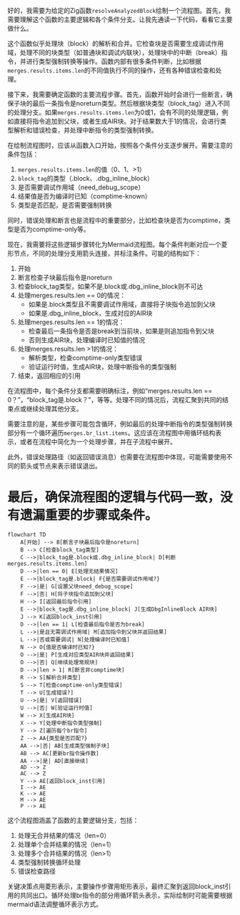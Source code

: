 好的，我需要为给定的Zig函数`resolveAnalyzedBlock`绘制一个流程图。首先，我需要理解这个函数的主要逻辑和各个条件分支。让我先通读一下代码，看看它主要做什么。

这个函数似乎处理块（block）的解析和合并。它检查块是否需要生成调试作用域，处理不同的块类型（如普通块和调试内联块），处理块中的中断（break）指令，并进行类型强制转换等操作。函数内部有很多条件判断，比如根据`merges.results.items.len`的不同值执行不同的操作，还有各种错误检查和处理。

接下来，我需要确定函数的主要流程步骤。首先，函数开始时会进行一些断言，确保子块的最后一条指令是noreturn类型。然后根据块类型（block_tag）进入不同的处理分支。如果`merges.results.items.len`为0或1，会有不同的处理逻辑，例如直接将指令追加到父块，或者生成AIR块。对于结果数大于1的情况，会进行类型解析和错误检查，并处理中断指令的类型强制转换。

在绘制流程图时，应该从函数入口开始，按照各个条件分支逐步展开。需要注意的条件包括：
1. `merges.results.items.len`的值（0、1、>1）
2. `block_tag`的类型（.block、.dbg_inline_block）
3. 是否需要调试作用域（need_debug_scope）
4. 结果值是否为编译时已知（comptime-known）
5. 类型是否匹配，是否需要强制转换

同时，错误处理和断言也是流程中的重要部分，比如检查块是否为comptime，类型是否为comptime-only等。

现在，我需要将这些逻辑步骤转化为Mermaid流程图。每个条件判断对应一个菱形节点，不同的处理分支用箭头连接，并标注条件。可能的结构如下：

1. 开始
2. 断言检查子块最后指令是noreturn
3. 检查block_tag类型，如果不是.block或.dbg_inline_block则不可达
4. 处理merges.results.len == 0的情况：
   - 如果是.block类型且不需要调试作用域，直接将子块指令追加到父块
   - 如果是.dbg_inline_block，生成对应的AIR块
5. 处理merges.results.len == 1的情况：
   - 检查最后一条指令是否是break到当前块，如果是则追加指令到父块
   - 否则生成AIR块，处理编译时已知值的情况
6. 处理merges.results.len >1的情况：
   - 解析类型，检查comptime-only类型错误
   - 验证运行时值，生成AIR块，处理中断指令的类型强制
7. 结束，返回相应的引用

在流程图中，每个条件分支都需要明确标注，例如“merges.results.len == 0？”，“block_tag是.block？”，等等。处理不同的情况后，流程汇聚到共同的结束点或继续处理其他分支。

需要注意的是，某些步骤可能包含循环，例如最后的处理中断指令的类型强制转换部分有一个循环遍历`merges.br_list.items`。这应该在流程图中用循环结构表示，或者在流程中简化为一个处理步骤，并在子流程中展开。

此外，错误处理路径（如返回错误消息）也需要在流程图中体现，可能需要使用不同的箭头或节点来表示错误退出。

最后，确保流程图的逻辑与代码一致，没有遗漏重要的步骤或条件。
================================================
```mermaid
flowchart TD
    A[开始] --> B[断言子块最后指令是noreturn]
    B --> C[检查block_tag类型]
    C -->|block_tag是.block或.dbg_inline_block| D[判断merges.results.items.len]
    D -->|len == 0| E[处理无结果情况]
    E -->|block_tag是.block| F{是否需要调试作用域?}
    F -->|是| G[设置父块need_debug_scope]
    F -->|否| H[将子块指令追加到父块]
    H --> I[返回最后指令引用]
    E -->|block_tag是.dbg_inline_block| J[生成DbgInlineBlock AIR块]
    J --> K[返回block_inst引用]
    D -->|len == 1| L[检查最后指令是否为break]
    L -->|是且无需调试作用域| M[追加指令到父块并返回结果]
    L -->|否或需要调试| N[处理编译时已知值]
    N --> O{值是否编译时已知?}
    O -->|是| P[生成对应类型AIR块并返回结果]
    O -->|否| Q[继续处理常规块]
    D -->|len > 1| R[断言非comptime块]
    R --> S[解析合并类型]
    S --> T[检查comptime-only类型错误]
    T --> U[生成错误?]
    U -->|是| V[返回错误]
    U -->|否| W[验证运行时值]
    W --> X[生成AIR块]
    X --> Y[处理中断指令类型强制]
    Y --> Z[遍历每个br指令]
    Z --> AA{类型是否匹配?}
    AA -->|否| AB[生成类型强制子块]
    AB --> AC[更新br指令操作数]
    AA -->|是| AD[直接继续]
    AD --> Z
    AC --> Z
    Y --> AE[返回block_inst引用]
    I --> AE
    K --> AE
    M --> AE
    P --> AE
``` 

这个流程图涵盖了函数的主要逻辑分支，包括：
1. 处理无合并结果的情况（len=0）
2. 处理单个合并结果的情况（len=1）
3. 处理多个合并结果的情况（len>1）
4. 类型强制转换循环处理
5. 错误检查路径

关键决策点用菱形表示，主要操作步骤用矩形表示，最终汇聚到返回block_inst引用的共同出口。循环处理br指令的部分用循环箭头表示，实际绘制时可能需要根据mermaid语法调整循环表示方式。